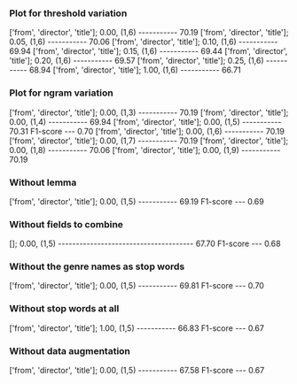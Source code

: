### Plot for threshold variation
['from', 'director', 'title']; 0.00, (1,6) ----------- 70.19
['from', 'director', 'title']; 0.05, (1,6) ----------- 70.06
['from', 'director', 'title']; 0.10, (1,6) ----------- 69.94
['from', 'director', 'title']; 0.15, (1,6) ----------- 69.44
['from', 'director', 'title']; 0.20, (1,6) ----------- 69.57
['from', 'director', 'title']; 0.25, (1,6) ----------- 68.94
['from', 'director', 'title']; 1.00, (1,6) ----------- 66.71

### Plot for ngram variation
['from', 'director', 'title']; 0.00, (1,3) ----------- 70.19
['from', 'director', 'title']; 0.00, (1,4) ----------- 69.94
['from', 'director', 'title']; 0.00, (1,5) ----------- 70.31 F1-score --- 0.70
['from', 'director', 'title']; 0.00, (1,6) ----------- 70.19
['from', 'director', 'title']; 0.00, (1,7) ----------- 70.19
['from', 'director', 'title']; 0.00, (1,8) ----------- 70.06
['from', 'director', 'title']; 0.00, (1,9) ----------- 70.19

### Without lemma
['from', 'director', 'title']; 0.00, (1,5) ----------- 69.19 F1-score --- 0.69

### Without fields to combine
[]; 0.00, (1,5) -------------------------------------- 67.70 F1-score --- 0.68

### Without the genre names as stop words
['from', 'director', 'title']; 0.00, (1,5) ----------- 69.81 F1-score --- 0.70

### Without stop words at all
['from', 'director', 'title']; 1.00, (1,5) ----------- 66.83 F1-score --- 0.67

### Without data augmentation
['from', 'director', 'title']; 0.00, (1,5) ----------- 67.58 F1-score --- 0.67